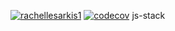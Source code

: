 [![rachellesarkis1](https://circleci.com/gh/rachellesarkis1/js-stack.svg?style=svg)](https://app.circleci.com/pipelines/github/rachellesarkis1/js-stack)
[![codecov](https://codecov.io/gh/rachellesarkis1/js-stack/branch/main/graph/badge.svg?token=CLPJKVCUMZ)](https://codecov.io/gh/rachellesarkis1/js-stack)
js-stack
